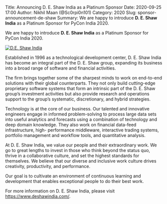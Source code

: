 Title: Announcing D. E. Shaw India as a Platinum Sponsor
Date: 2020-09-25 17:00
Author: Nikhil Maan (@Sc0rpi0n101)
Category: 2020
Slug: sponsor-announcement-de-shaw
Summary: We are happy to introduce **D. E. Shaw India** as a Platinum Sponsor for PyCon India 2020. 

We are happy to introduce **D. E. Shaw India** as a Platinum Sponsor for PyCon India 2020.

[![D.E. Shaw India](https://in.pycon.org/2020/assets/images/sponsors/deshaw.png)](www.deshawindia.com)

Established in 1996 as a technological development center, D. E. Shaw India has become an integral part of the D. E. Shaw group, expanding its business into a broad range of software and financial activities. 

The firm brings together some of the sharpest minds to work on end-to-end solutions with their global counterparts. They not only build cutting-edge proprietary software systems that form an intrinsic part of the D. E. Shaw group’s investment activities but also provide research and operations support to the group’s systematic, discretionary, and hybrid strategies. 

Technology is at the core of our business. Our talented and innovative engineers engage in informed problem-solving to process large data sets into useful analytics and forecasts using a combination of technology and deep domain knowledge. They also work on financial data-feed infrastructure, high- performance middleware, interactive trading systems, portfolio management and workflow tools, and quantitative analysis. 

At D. E. Shaw India, we value our people and their extraordinary work. We go to great lengths to invest in those who think beyond the status quo, thrive in a collaborative culture, and set the highest standards for themselves. We believe that our diverse and inclusive work culture drives creativity, productivity, and performance. 

Our goal is to cultivate an environment of continuous learning and development that enables exceptional people to do their best work. 

For more information on D. E. Shaw India, please visit <https://www.deshawindia.com/>.
